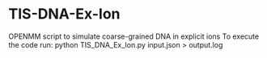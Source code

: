 # TIS-DNA-Ex-Ion
OPENMM script to simulate coarse-grained DNA in explicit ions
To execute the code run: python TIS_DNA_Ex_Ion.py input.json > output.log
